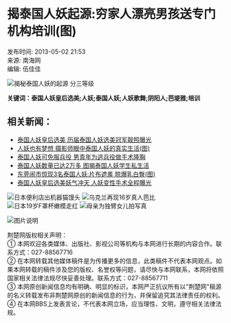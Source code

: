 # 揭泰国人妖起源:穷家人漂亮男孩送专门机构培训(图)

发布时间: 2013-05-02 21:53  
来源: 南海网  
编辑: 伍佳佳  

![揭秘泰国人妖的起源 分三等级](./W020130502788086841141.jpg)

**关键词：泰国人妖皇后选美;人妖;泰国人妖;人妖歌舞;阴阳人;芭堤雅;培训**

## 相关新闻：

- [泰国人妖皇后选美 历届泰国人妖选美冠军靓照曝光](../../yl/201305/t2556910.shtml)
- [人妖也有梦想 摄影师眼中泰国人妖的真实生活(图)](./t2556909.shtml)
- [泰国人妖可免服兵役 男青年为逃兵役做手术隆胸](./t2556908.shtml)
- [泰国人妖数量已达2万多 图揭泰国人妖学生私生活](./t2556883.shtml)
- [东莞闹市惊现3名泰国人妖:片布遮羞 晾爆乳白臀(图)](../../gn/201305/t2556882.shtml)
- [泰国人妖皇后选美妖气冲天 人妖变性手术全程曝光](../../yl/201305/t2556879.shtml)

![日本便利店出机器猫馒头](http://g2.cnhubei.com/10901/wzyxc/201408/W020140828359717907779.jpg)
![乌克兰再现16岁真人芭比](http://g2.cnhubei.com/10901/wzyxc/201408/W020140821347162508575.jpg)
![日本19岁F罩杯嫩模走红](http://g2.cnhubei.com/10901/wzyxc/201408/W020140825389106398797.jpg)
![母亲为独臂女儿拍写真](http://g2.cnhubei.com/10901/wzyxc/201408/W020140828352325557746.jpg)

![图片说明](https://public/images/wzybg01aaa.jpg)

荆楚网版权相关声明：  
① 本网欢迎各类媒体、出版社、影视公司等机构与本网进行长期的内容合作。联系方式：027-88567716  
② 在本网转载其他媒体稿件是为传播更多的信息，此类稿件不代表本网观点。如果本网转载的稿件涉及您的版权、名誉权等问题，请尽快与本网联系，本网将依照国家相关法律法规尽快妥善处理。联系方式：027-88567711  
③ 本网原创新闻信息均有明确、明显的标识，本网严正抗议所有以"荆楚网"稿源的名义转载发布非荆楚网原创的新闻信息的行为，并保留追究其法律责任的权利。  
④ 在本网BBS上发表言论，不代表本网立场，应当理性、文明，遵守相关法律法规。
